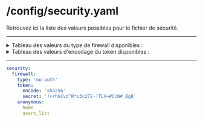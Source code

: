 # /config/security.yaml
Retrouvez ici la liste des valeurs possibles pour le fichier de sécurité.

---
<details>
<summary>Tableau des valeurs du type de firewall disponibles :</summary>

```bash
# app_auth()
auth
no-auth
```
</details>
<details>
<summary>Tableau des valeurs d'encodage du token disponibles :</summary>

```bash
# Basé sur la fonction PHP hash_algos()
# token_algos()
md2
md4
md5
sha1
sha224
sha256
sha384
sha512/224
sha512/256
sha512
sha3-224
sha3-256
sha3-384
sha3-512
ripemd128
ripemd160
ripemd256
ripemd320
whirlpool
tiger128,3
tiger160,3
tiger192,3
tiger128,4
tiger160,4
tiger192,4
snefru
snefru256
gost
gost-crypto
adler32
crc32
crc32b
fnv132
fnv1a32
fnv164
fnv1a64
joaat
haval128,3
haval160,3
haval192,3
haval224,3
haval256,3
haval128,4
haval160,4
haval192,4
haval224,4
haval256,4
haval128,5
haval160,5
haval192,5
haval224,5
haval256,5
```
</details>

---
```yaml
security:
  firewall:
    type: 'no-auth'
    token:
      encode: 'sha256'
      secret: '!+rh$Cvd^R*c3c272-!TLV=#CcW#_Bg8'
    anonymous:
      home
      users_list
```
